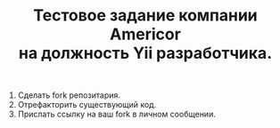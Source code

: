 <p align="center">
    <h1 align="center">Тестовое задание компании Americor <br> на должность Yii разработчика.</h1>
    <br>
</p>


1. Сделать fork репозитария.
2. Отрефакторить существующий код.
3. Прислать ссылку на ваш fork в личном сообщении.

